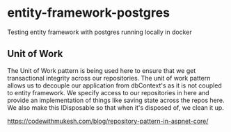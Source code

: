 # entity-framework-postgres
Testing entity framework with postgres running locally in docker

## Unit of Work

The Unit of Work pattern is being used here to ensure that we get transactional integrity across our repositories. The unit of work pattern allows us to decouple our application from dbContext's as it is not coupled to entity framework. We specify access to our repositories in here and provide an implementation of things like saving state across the repos here. We also make this IDisposable so that when it's disposed of, we clean it up.

https://codewithmukesh.com/blog/repository-pattern-in-aspnet-core/
